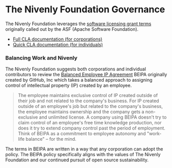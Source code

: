 # The Nivenly Foundation Governance 

The Nivenly Foundation leverages the [software licensing grant terms](https://www.apache.org/licenses/contributor-agreements.html) originally called out by the ASF (Apache Software Foundation).

- [Full CLA documentation (for corporations)](/CLA.md)
- [Quick CLA documentation (for individuals)](https://cla.nivenly.org)

### Balancing Work and Nivenly

The Nivenly Foundation suggests both corporations and individual contributors to review the [Balanced Employee IP Agreement](https://github.com/github/balanced-employee-ip-agreement) BEIPA originally created by GitHub, Inc which takes a balanced approach to assigning control of intellectual property (IP) created by an employee.

 > The employee maintains exclusive control of IP created outside of their job and not related to the company's business. For IP created outside of an employee's job but related to the company's business, the employee maintains ownership and the company gets a non-exclusive and unlimited license. A company using BEIPA doesn't try to claim control of an employee's free time knowledge production, nor does it try to extend company control past the period of employment. Think of BEIPA as a commitment to employee autonomy and "work-life balance" – for the mind.

The terms in BEIPA are written in a way that any corporation can adopt the policy. The BEIPA policy specifically aligns with the values of The Nivenly Foundation and our continued pursuit of open source sustainability.
